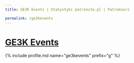 ```yaml
---
title: GE3K Events | Statystyki patronite.pl | Patromierz

permalink: /ge3kevents
---
```


# [GE3K Events](https://patronite.pl/ge3kevents)

{% include profile.md name="ge3kevents" prefix="g" %}
